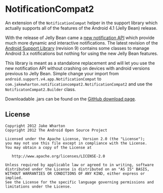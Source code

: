 NotificationCompat2
===================

An extension of the `NotificationCompat` helper in the support library which
actually supports all of the features of the Android 4.1 (Jelly Bean) release.

With the release of Jelly Bean came a [new notification API][api] which
provide much more dynamic and interactive notifications. The latest revision
of the [Android Support Library][support] (revision 9) contains some classes
to manage Android 3.x notifications but nothing for using the new Jelly Bean
features.

This library is meant as a standalone replacement and will let you use the new
notification API without crashing on devices with android versions previous to
Jelly Bean. Simple change your import from
`android.support.v4.app.NotificationCompat` to
`com.jakewharton.notificationcompat2.NotificationCompat2` and use the
`NotificatonCompat2.Builder` class.

Downloadable .jars can be found on the [GitHub download page][dl].



License
-------

    Copyright 2012 Jake Wharton
    Copyright 2012 The Android Open Source Project

    Licensed under the Apache License, Version 2.0 (the "License");
    you may not use this file except in compliance with the License.
    You may obtain a copy of the License at

       http://www.apache.org/licenses/LICENSE-2.0

    Unless required by applicable law or agreed to in writing, software
    distributed under the License is distributed on an "AS IS" BASIS,
    WITHOUT WARRANTIES OR CONDITIONS OF ANY KIND, either express or implied.
    See the License for the specific language governing permissions and
    limitations under the License.



 [dl]: http://github.com/JakeWharton/NotificationCompat2/downloads
 [api]: http://developer.android.com/about/versions/jelly-bean.html#ui
 [support]: http://developer.android.com/tools/extras/support-library.html
